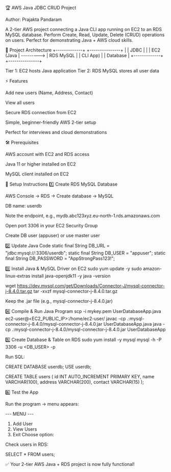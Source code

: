 🏆 AWS Java JDBC CRUD Project

Author: Prajakta Pandaram

A 2-tier AWS project connecting a Java CLI app running on EC2 to an RDS MySQL database. Perform Create, Read, Update, Delete (CRUD) operations on users. Perfect for demonstrating Java + AWS cloud skills.

📌 Project Architecture
      +-------------+               +---------------+
      |             |   JDBC        |               |
      |  EC2 (Java  |  --------->   |  RDS MySQL    |
      | CLI App)    |               |  Database     |
      +-------------+               +---------------+


Tier 1: EC2 hosts Java application
Tier 2: RDS MySQL stores all user data

⚡ Features

Add new users (Name, Address, Contact)

View all users

Secure RDS connection from EC2

Simple, beginner-friendly AWS 2-tier setup

Perfect for interviews and cloud demonstrations

🛠 Prerequisites

AWS account with EC2 and RDS access

Java 11 or higher installed on EC2

MySQL client installed on EC2

🚀 Setup Instructions
1️⃣ Create RDS MySQL Database

AWS Console → RDS → Create database → MySQL

DB name: userdb

Note the endpoint, e.g., mydb.abc123xyz.eu-north-1.rds.amazonaws.com

Open port 3306 in your EC2 Security Group

Create DB user (appuser) or use master user

2️⃣ Update Java Code
static final String DB_URL = "jdbc:mysql://<RDS-ENDPOINT>:3306/userdb";
static final String DB_USER = "appuser";
static final String DB_PASSWORD = "AppStrongPass123!";

3️⃣ Install Java & MySQL Driver on EC2
sudo yum update -y
sudo amazon-linux-extras install java-openjdk11 -y
java -version

wget https://dev.mysql.com/get/Downloads/Connector-J/mysql-connector-j-8.4.0.tar.gz
tar -xvzf mysql-connector-j-8.4.0.tar.gz


Keep the .jar file (e.g., mysql-connector-j-8.4.0.jar)

4️⃣ Compile & Run Java Program
scp -i mykey.pem UserDatabaseApp.java ec2-user@<EC2_PUBLIC_IP>:/home/ec2-user/
javac -cp .:mysql-connector-j-8.4.0/mysql-connector-j-8.4.0.jar UserDatabaseApp.java
java -cp .:mysql-connector-j-8.4.0/mysql-connector-j-8.4.0.jar UserDatabaseApp

5️⃣ Create Database & Table on RDS
sudo yum install -y mysql
mysql -h <RDS-ENDPOINT> -P 3306 -u <DB_USER> -p


Run SQL:

CREATE DATABASE userdb;
USE userdb;

CREATE TABLE users (
    id INT AUTO_INCREMENT PRIMARY KEY,
    name VARCHAR(100),
    address VARCHAR(200),
    contact VARCHAR(15)
);

6️⃣ Test the App

Run the program → menu appears:

--- MENU ---
1. Add User
2. View Users
3. Exit
Choose option:


Check users in RDS:

SELECT * FROM users;

✅ Your 2-tier AWS Java + RDS project is now fully functional!
